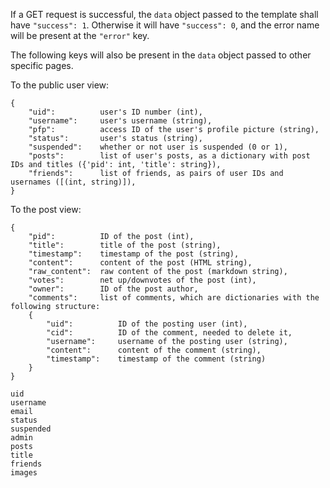 If a GET request is successful, the `data` object passed to the template shall have `"success": 1`. Otherwise it will have `"success": 0`, and the error name will be present at the `"error"` key.

The following keys will also be present in the `data` object passed to other specific pages.

To the public user view:
```
{
    "uid":          user's ID number (int),
    "username":     user's username (string),
    "pfp":          access ID of the user's profile picture (string),
    "status":       user's status (string),
    "suspended":    whether or not user is suspended (0 or 1),
    "posts":        list of user's posts, as a dictionary with post IDs and titles ({'pid': int, 'title': string}),
    "friends":      list of friends, as pairs of user IDs and usernames ([(int, string)]),
}
```

To the post view:
```
{
    "pid":          ID of the post (int),
    "title":        title of the post (string),
    "timestamp":    timestamp of the post (string),
    "content":      content of the post (HTML string),
    "raw_content":  raw content of the post (markdown string),
    "votes":        net up/downvotes of the post (int),
    "owner":        ID of the post author,
    "comments":     list of comments, which are dictionaries with the following structure:
    {
        "uid":          ID of the posting user (int),
        "cid":          ID of the comment, needed to delete it,
        "username":     username of the posting user (string),
        "content":      content of the comment (string),
        "timestamp":    timestamp of the comment (string)
    }
}
```


```
uid
username
email
status
suspended
admin
posts
title
friends
images

```

